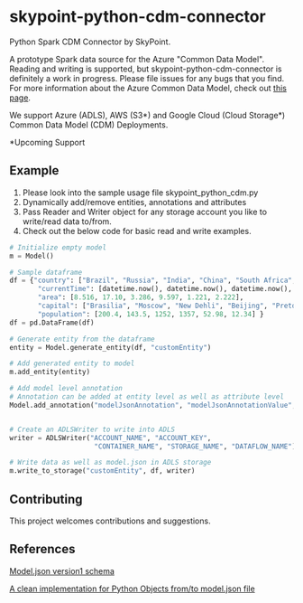 # skypoint-python-cdm-connector
Python Spark CDM Connector by SkyPoint. 

A prototype Spark data source for the Azure "Common Data Model". Reading and writing is supported, but 
skypoint-python-cdm-connector is definitely a work in progress. Please file issues for any bugs that you find. For more information about the Azure Common Data Model, check out [this page](https://docs.microsoft.com/en-us/common-data-model/data-lake). <br>

We support Azure (ADLS), AWS (S3*) and Google Cloud (Cloud Storage*) Common Data Model (CDM) Deployments. 

*Upcoming Support 

## Example

1. Please look into the sample usage file skypoint_python_cdm.py
2. Dynamically add/remove entities, annotations and attributes
3. Pass Reader and Writer object for any storage account you like to write/read data to/from.
4. Check out the below code for basic read and write examples.

```python
# Initialize empty model
m = Model()

# Sample dataframe
df = {"country": ["Brazil", "Russia", "India", "China", "South Africa", "ParaSF"],
       "currentTime": [datetime.now(), datetime.now(), datetime.now(), datetime.now(), datetime.now(), datetime.now()],
       "area": [8.516, 17.10, 3.286, 9.597, 1.221, 2.222],
       "capital": ["Brasilia", "Moscow", "New Dehli", "Beijing", "Pretoria", "ParaSF"],
       "population": [200.4, 143.5, 1252, 1357, 52.98, 12.34] }
df = pd.DataFrame(df)

# Generate entity from the dataframe
entity = Model.generate_entity(df, "customEntity")

# Add generated entity to model
m.add_entity(entity)

# Add model level annotation
# Annotation can be added at entity level as well as attribute level
Model.add_annotation("modelJsonAnnotation", "modelJsonAnnotationValue", m)


# Create an ADLSWriter to write into ADLS
writer = ADLSWriter("ACCOUNT_NAME", "ACCOUNT_KEY",
                     "CONTAINER_NAME", "STORAGE_NAME", "DATAFLOW_NAME")    

# Write data as well as model.json in ADLS storage
m.write_to_storage("customEntity", df, writer)
```

## Contributing

This project welcomes contributions and suggestions. 

## References

[Model.json version1 schema](https://github.com/microsoft/CDM/blob/master/docs/schema/modeljsonschema.json)

[A clean implementation for Python Objects from/to model.json file](https://github.com/Azure-Samples/cdm-azure-data-services-integration/blob/master/CDM/python/CdmModel.py)
